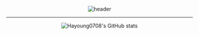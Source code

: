 <div align = center>
  
![header](https://capsule-render.vercel.app/api?type=waving&height=200&color=0:ddd6f3,100:faaca8&text=Hi,%20Im%20Hayoung!&reversal=true&fontColor=black&textBg=false&fontAlign=50&fontAlignY=40&animation=fadeIn&desc=Front-End%20Developer&descAlignY=70&descAlign=50&descSize=20)

<hr>

![Hayoung0708's GitHub stats](https://github-readme-stats.vercel.app/api?username=Hayoung0708&show_icons=true&title_color=faaca8&icon_color=ddd6f3&text_color=687078&bg_color=00000000)
